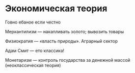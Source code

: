 Экономическая теория
====================

Говно ебаное если честно

Меркантилизм — накапливать золото; вывозить товары

Физиократия — «власть природы». Аграрный сектор

Адам Смит — ето классика!

Монетаризм — контроль государства за денежной массой (неоклассическая теория)
